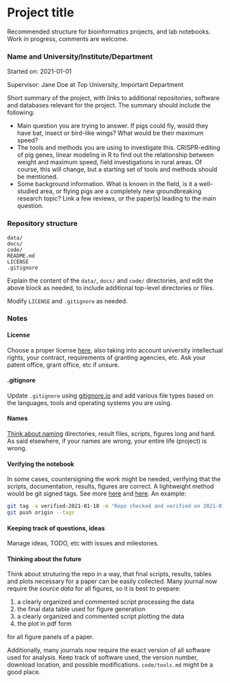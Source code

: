 # Project title

Recommended structure for bioinformatics projects, and lab notebooks. Work in
progress, comments are welcome.

### Name and University/Institute/Department

Started on: 2021-01-01

Supervisor: Jane Doe at Top University, Important Department

Short summary of the project, with links to additional repositories, software
and databases relevant for the project. The summary should include the
following:

- Main question you are trying to answer. If pigs could fly, would they have
  bat, insect or bird-like wings? What would be their maximum speed?
- The tools and methods you are using to investigate this. CRISPR-editing of pig
  genes, linear modeling in R to find out the relationship between weight and
  maximum speed, field investigations in rural areas. Of course, this will
  change, but a starting set of tools and methods should be mentioned.
- Some background information. What is known in the field, is it a well-studied
  area, or flying pigs are a completely new groundbreaking research topic? Link
  a few reviews, or the paper(s) leading to the main question.

### Repository structure

```
data/
docs/
code/
README.md
LICENSE
.gitignore
```

Explain the content of the `data/`, `docs/` and `code/` directories, and edit
the above block as needed, to include additional top-level directories or files.

Modify `LICENSE` and `.gitignore` as needed.

### Notes

#### License
Choose a proper license [here](https://choosealicense.com/), also taking into
account university intellectual rights, your contract, requirements of granting
agencies, etc. Ask your patent office, grant office, etc if unsure.

#### .gitignore
Update `.gitignore` using
[gitignore.io](https://www.toptal.com/developers/gitignore) and add various file
types based on the languages, tools and operating systems you are using.

#### Names
[Think about naming](https://speakerdeck.com/jennybc/how-to-name-files)
directories, result files, scripts, figures long and hard. As said elsewhere, if
your names are wrong, your entire life (project) is wrong.

#### Verifying the notebook
In some cases, countersigning the work might be needed, verifying that the
scripts, documentation, results, figures are correct. A lightweight method would
be git signed tags. See more
[here](https://git-scm.com/book/en/v2/Git-Basics-Tagging) and
[here](https://git-scm.com/book/en/v2/Git-Tools-Signing-Your-Work). An example:

```sh
git tag -a verified-2021-01-10 -m "Repo checked and verified on 2021-01-10" -s
git push origin --tags
```

#### Keeping track of questions, ideas
Manage ideas, TODO, etc with issues and milestones.

#### Thinking about the future
Think about struturing the repo in a way, that final scripts, results, tables
and plots necessary for a paper can be easily collected. Many journal now
require the _source data_ for all figures, so it is best to prepare:

1. a clearly organized and commented script processing the data
2. the final data table used for figure generation
3. a clearly organized and commented script plotting the data
4. the plot in pdf form

for all figure panels of a paper.

Additionally, many journals now require the exact version of all software used
for analysis. Keep track of software used, the version number, download
location, and possible modifications. `code/tools.md` might be a good place.
